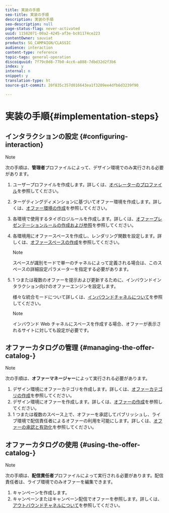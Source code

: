 ```yaml
---
title: 実装の手順
seo-title: 実装の手順
description: 実装の手順
seo-description: null
page-status-flag: never-activated
uuid: 11582071-00a2-4245-af3e-bc81174ce223
contentOwner: sauviat
products: SG_CAMPAIGN/CLASSIC
audience: interaction
content-type: reference
topic-tags: general-operation
discoiquuid: 7f79c0d8-77b0-4cc6-a888-7dbd32d2f3b6
index: y
internal: n
snippet: y
translation-type: ht
source-git-commit: 20f835c357d016643ea1f3209ee4dfb6d3239f90

---
```



# 実装の手順{#implementation-steps}

## インタラクションの設定 {#configuring-interaction}

>[!NOTE]
>
>次の手順は、**管理者**&#x200B;プロファイルによって、デザイン環境でのみ実行される必要があります。

1. ユーザープロファイルを作成します。詳しくは、[オペレーターのプロファイル](../../interaction/using/operator-profiles.md)を参照してください。
1. ターゲティングディメンションに基づいてオファー環境を作成します。詳しくは、[オファー環境の作成](../../interaction/using/live-design-environments.md#creating-an-offer-environment)を参照してください。
1. 各環境で使用するタイポロジルールを作成します。詳しくは、[オファープレゼンテーションルールの作成および参照](../../interaction/using/managing-offer-presentation.md#creating-and-referencing-an-offer-presentation-rule)を参照してください。
1. 各環境用にオファースペースを作成し、レンダリング関数を設定します。詳しくは、[オファースペースの作成](../../interaction/using/creating-offer-spaces.md)を参照してください。

   >[!NOTE]
   >
   >スペースが識別モードで単一のチャネルによって定義される場合は、このスペースの詳細設定パラメーターを指定する必要があります。

1. 1 つまたは複数のオファーを提示および更新するために、インバウンドインタラクション向けのオファーエンジンを設定します。

   様々な統合モードについて詳しくは、[インバウンドチャネルについて](../../interaction/using/about-inbound-channels.md)を参照してください。

   >[!NOTE]
   >
   >インバウンド Web チャネルにスペースを作成する場合、オファーが表示されるサイトに対しても設定が必要です。

## オファーカタログの管理 {#managing-the-offer-catalog-}

>[!NOTE]
>
>次の手順は、**オファーマネージャー**&#x200B;によって実行される必要があります。

1. デザイン環境にオファーカテゴリを作成します。詳しくは、[オファーカテゴリの作成](../../interaction/using/creating-offer-categories.md)を参照してください。
1. デザイン環境にオファーを作成します。詳しくは、[オファーの作成](../../interaction/using/creating-an-offer.md)を参照してください。
1. 1 つまたは複数のスペース上で、オファーを承認してパブリッシュし、ライブ環境で配信責任者によるオファーの利用を可能にします。詳しくは、[オファーの承認と有効化](../../interaction/using/approving-and-activating-an-offer.md)を参照してください。

## オファーカタログの使用 {#using-the-offer-catalog-}

>[!NOTE]
>
>次の手順は、**配信責任者**&#x200B;プロファイルによって実行される必要があります。配信責任者は、ライブ環境でのみオファーを編集できます。

1. キャンペーンを作成します。
1. キャンペーンまたはキャンペーン配信でオファーを参照します。詳しくは、[アウトバウンドチャネルについて](../../interaction/using/about-outbound-channels.md)を参照してください。

